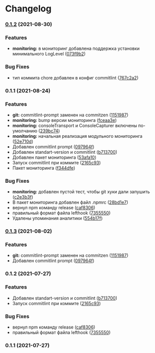 # Changelog
### [0.1.2](https://github.com/gooditworks/shared/compare/v0.1.1...v0.1.2) (2021-08-30)


### Features

* **monitoring:** в мониторинг добавлена поддержка установки минимального LogLevel ([073f9b2](https://github.com/gooditworks/shared/commit/073f9b2f53416b86ef5d4729e3ff2c7c2eb68869))


### Bug Fixes

* тип коммита chore добавлен в конфиг commitlint ([767c2a2](https://github.com/gooditworks/shared/commit/767c2a26eea5665c18ad9946a3a27336d0abe493))

### 0.1.1 (2021-08-24)


### Features

* **git:** commitlint-prompt заменен на commitzen ([1151987](https://github.com/gooditworks/shared/commit/11519871f0942c247400c89ebcbe78771373f11d))
* **monitoring:** bump версии мониторинга ([fceaa3e](https://github.com/gooditworks/shared/commit/fceaa3eda1b7fa0a5d68e5c829337dc42f70e3a7))
* **monitoring:** consoleTransport и ConsoleCapturer включены по-умолчанию ([239bc74](https://github.com/gooditworks/shared/commit/239bc742ec0d560fbd82708bfae36a3459074a73))
* **monitoring:** начальная реализация модульного мониторинга ([52e710d](https://github.com/gooditworks/shared/commit/52e710d00490d4c298bac5c7dbbb737adca7836f))
* Добавлен commitlint prompt ([097964f](https://github.com/gooditworks/shared/commit/097964fbd1ee8b7bd503f8898bea66d3b20eaeca))
* Добавлен standart-version и commitlint ([b713700](https://github.com/gooditworks/shared/commit/b713700a6f22366675c411139ab916f30ea54506))
* Добавлен пакет мониторинга ([53afa10](https://github.com/gooditworks/shared/commit/53afa10733a14993cf3bfa0406a13b50de90b545))
* Запуск commitlint при коммите ([2165c93](https://github.com/gooditworks/shared/commit/2165c93cb5c611650695a34712aa75323df5f747))
* Пакет мониторинга ([f344dfe](https://github.com/gooditworks/shared/commit/f344dfe06f806087873c3f086d2d9667f949b30b))


### Bug Fixes

* **monitoring:** добавлен пустой тест, чтобы git хуки дали запушить ([c2e3b3f](https://github.com/gooditworks/shared/commit/c2e3b3fa57213237f4ed7cb5d7985715d59ecd9f))
* В пакет мониторинга добавлен файл .npmrc ([28bd1e7](https://github.com/gooditworks/shared/commit/28bd1e72ff2c81326d050a21bb74a3a0090a35ee))
* вернул npm команду release ([caf8306](https://github.com/gooditworks/shared/commit/caf8306c28ce101418657c9efb73250c32319ebe))
* правильный формат файла lefthook ([7355550](https://github.com/gooditworks/shared/commit/735555070f27c69440663db0fec486750c42291f))
* Удалены упоминания аналитики ([554b17f](https://github.com/gooditworks/shared/commit/554b17f1273e81cc4314e1634a096149754bc60a))

### [0.1.3](https://github.com/gooditworks/base/compare/v0.1.2...v0.1.3) (2021-08-02)


### Features

* **git:** commitlint-prompt заменен на commitzen ([1151987](https://github.com/gooditworks/base/commit/11519871f0942c247400c89ebcbe78771373f11d))
* Добавлен commitlint prompt ([097964f](https://github.com/gooditworks/base/commit/097964fbd1ee8b7bd503f8898bea66d3b20eaeca))

### 0.1.2 (2021-07-27)


### Features

* Добавлен standart-version и commitlint ([b713700](https://github.com/gooditworks/base/commit/b713700a6f22366675c411139ab916f30ea54506))
* Запуск commitlint при коммите ([2165c93](https://github.com/gooditworks/base/commit/2165c93cb5c611650695a34712aa75323df5f747))


### Bug Fixes

* вернул npm команду release ([caf8306](https://github.com/gooditworks/base/commit/caf8306c28ce101418657c9efb73250c32319ebe))
* правильный формат файла lefthook ([7355550](https://github.com/gooditworks/base/commit/735555070f27c69440663db0fec486750c42291f))

### 0.1.1 (2021-07-27)
